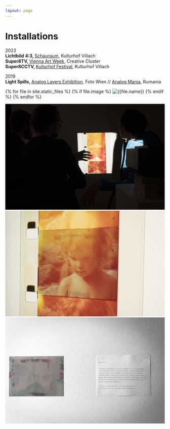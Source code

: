 ```yaml
---
layout: page
---
```


# Installations

2022<br>
<strong> Lichtbild 4:3, </strong>
<a href="https://kulturhofvillach.at/events/2022/2022-11-26_vernissage_maicherplessl/" rel="noopener noreferrer" target="_blank">Schauraum</a>, Kulturhof Villach<br>
<strong> Super8TV, </strong>
<a href="https://www.viennaartweek.at/en/" rel="noopener noreferrer" target="_blank">Vienna Art Week</a>, Creative Cluster<br>
<strong> Super8CCTV, </strong>
<a href="https://kulturhofvillach.at/events/2022/2022-09-02_festival/Kulturhofkeller" rel="noopener noreferrer" target="_blank"> Kulturhof Festival</a>, Kulturhof Villach

2019<br>
<strong> Light Spills, </strong>
<a href="https://www.filmkoopwien.at/de/fotowien/" rel="noopener noreferrer" target="_blank">Analog Layers Exhibition</a>, Foto Wien //
<a href="https://www.analogmania.ro/Analog" rel="noopener noreferrer" target="_blank"> Analog Mania</a>, Rumania

{% for file in site.static_files %}
  {% if file.image %}
  <img src="{{file.path}}" alt="{{file.name}}">
  {% endif %}
{% endfor %}

![](/assets/img/AnalogLayers_HQ-4.jpg "Analog Layers")
![](/assets/img/AnalogLayers_HQ-11.jpg "Analog Layers")
![](/assets/img/AnalogLayers_HQ-10.jpg "Analog Layers")